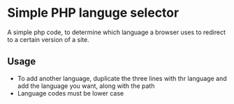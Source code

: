# Simple PHP languge selector
A simple php code, to determine which language a browser uses to redirect to a certain version of a site.

## Usage

- To add another language, duplicate the three lines with thr language and add the language you want, along with the path
- Language codes must be lower case
